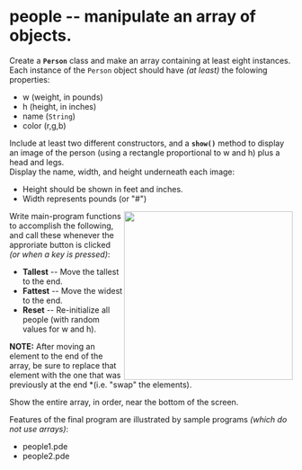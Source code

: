 # people -- manipulate an array of objects.

Create a **```Person```** class and make an array containing at least eight instances.  
Each instance of the ```Person``` object should have *(at least)* the folowing properties:
- w (weight, in pounds)
- h (height, in inches)
- name (```String```)
- color (r,g,b)  

Include at least two different constructors, 
and a **```show()```** method 
to display an image of the person
(using a rectangle proportional to w and h) 
plus a head and legs.  
Display the name, width, and height underneath each image:
- Height should be shown in feet and inches.
- Width represents pounds (or "#")
<IMG SRC=http://www.suffolk.li/cst112/61cst112/students/people2.png ALIGN=RIGHT WIDTH=300 >

Write main-program functions to accomplish the following,  
and call these whenever the approriate button is clicked *(or when a key is pressed)*:
- **Tallest** -- Move the tallest to the end.
- **Fattest** -- Move the widest to the end.  
- **Reset** -- Re-initialize all people (with random values for w and h).

**NOTE:**  After moving an element to the end of the array, be sure to replace that element with the one that was previously at the end
*(i.e. "swap" the elements).

Show the entire array, in order, near the bottom of the screen.  

Features of the final program are illustrated by sample programs *(which do not use arrays)*:
- people1.pde 
- people2.pde  


